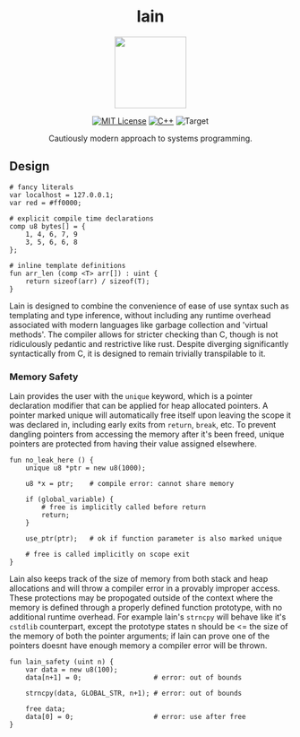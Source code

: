 <div align="center">

# lain

<image src="docs/lain.png" width="128" />

[![MIT License](https://img.shields.io/badge/License-Apache_2.0-red?style=for-the-badge&logo=googledocs&logoColor=white)](LICENSE)
[![C++](https://img.shields.io/badge/Implement-C++-%2300599C.svg?style=for-the-badge&logo=c%2B%2B&logoColor=white)](#)
![Target](https://img.shields.io/badge/Target-LLVM-green?style=for-the-badge&logo=amazonec2&logoColor=white)

Cautiously modern approach to systems programming.

</div>

## Design

```lain
# fancy literals
var localhost = 127.0.0.1;
var red = #ff0000;

# explicit compile time declarations
comp u8 bytes[] = {
    1, 4, 6, 7, 9
    3, 5, 6, 6, 8
};

# inline template definitions
fun arr_len (comp <T> arr[]) : uint {
    return sizeof(arr) / sizeof(T);
}
```

Lain is designed to combine the convenience of ease of use syntax such as templating and type inference, without including any runtime overhead associated with modern languages like garbage collection and 'virtual methods'. The compiler allows for stricter checking than C, though is not ridiculously pedantic and restrictive like rust. Despite diverging significantly syntactically from C, it is designed to remain trivially transpilable to it.

### Memory Safety

Lain provides the user with the `unique` keyword, which is a pointer declaration modifier that can be applied for heap allocated pointers. A pointer marked unique will automatically free itself upon leaving the scope it was declared in, including early exits from `return`, `break`, etc. To prevent dangling pointers from accessing the memory after it's been freed, unique pointers are protected from having their value assigned elsewhere.

```lain
fun no_leak_here () {
    unique u8 *ptr = new u8(1000);

    u8 *x = ptr;    # compile error: cannot share memory

    if (global_variable) {
        # free is implicitly called before return
        return;
    }

    use_ptr(ptr);   # ok if function parameter is also marked unique

    # free is called implicitly on scope exit
}
```

Lain also keeps track of the size of memory from both stack and heap allocations and will throw a compiler error in a provably improper access. These protections may be propogated outside of the context where the memory is defined through a properly defined function prototype, with no additional runtime overhead. For example lain's `strncpy` will behave like it's `cstdlib` counterpart, except the prototype states n should be <= the size of the memory of both the pointer arguments; if lain can prove one of the pointers doesnt have enough memory a compiler error will be thrown.

```lain
fun lain_safety (uint n) {
    var data = new u8(100);
    data[n+1] = 0;                  # error: out of bounds

    strncpy(data, GLOBAL_STR, n+1); # error: out of bounds

    free data;
    data[0] = 0;                    # error: use after free
}
```